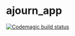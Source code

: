 # ajourn_app

[![Codemagic build status](https://api.codemagic.io/apps/643039827a7deb58a2a736e6/643039827a7deb58a2a736e5/status_badge.svg)](https://codemagic.io/apps/643039827a7deb58a2a736e6/643039827a7deb58a2a736e5/latest_build)
 
